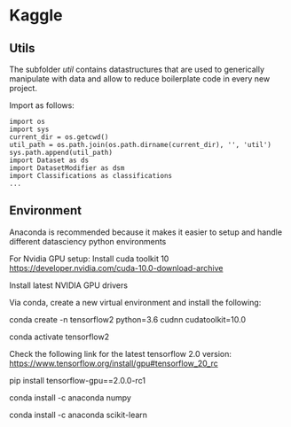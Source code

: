 # Kaggle

## Utils
The subfolder *util* contains datastructures that are used to generically manipulate with data and allow to reduce boilerplate code in every new project.

Import as follows:

    import os
	import sys	
	current_dir = os.getcwd()
	util_path = os.path.join(os.path.dirname(current_dir), '', 'util')
	sys.path.append(util_path)
	import Dataset as ds
	import DatasetModifier as dsm
	import Classifications as classifications
	...


## Environment
Anaconda is recommended because it makes it easier to setup and handle different datasciency python environments

For Nvidia GPU setup:
Install cuda toolkit 10
https://developer.nvidia.com/cuda-10.0-download-archive

Install latest NVIDIA GPU drivers

Via conda, create a new virtual environment and install the following:

conda create -n tensorflow2 python=3.6 cudnn cudatoolkit=10.0

conda activate tensorflow2

Check the following link for the latest tensorflow 2.0 version: https://www.tensorflow.org/install/gpu#tensorflow_20_rc

pip install tensorflow-gpu==2.0.0-rc1

conda install -c anaconda numpy

conda install -c anaconda scikit-learn

